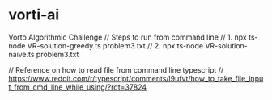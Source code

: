 # vorti-ai
Vorto Algorithmic Challenge
// Steps to run from command line
  //   1. npx ts-node VR-solution-greedy.ts problem3.txt
  //   2. npx ts-node VR-solution-naive.ts problem3.txt


//  Reference on how to read file from command line typescript
//    https://www.reddit.com/r/typescript/comments/l9ufvt/how_to_take_file_input_from_cmd_line_while_using/?rdt=37824
